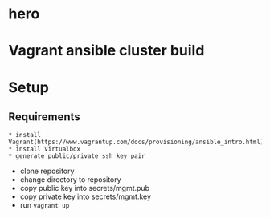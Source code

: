 # hero
# Vagrant ansible cluster build

# Setup
   ## Requirements

    * install Vagrant(https://www.vagrantup.com/docs/provisioning/ansible_intro.html)
    * install Virtualbox
    * generate public/private ssh key pair

 * clone repository
 * change directory to repository
 * copy public key into secrets/mgmt.pub
 * copy private key into secrets/mgmt.key
 * run `vagrant up`
